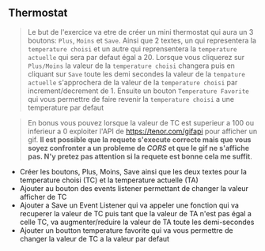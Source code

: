 ## Thermostat

> Le but de l'exercice va etre de créer un mini thermostat qui aura un 3 boutons: `Plus`, `Moins` et `Save`. Ainsi que 2 textes, un qui representera la `temperature choisi` et un autre qui reprensentera la `temperature actuelle` qui sera par defaut égal a 20. Lorsque vous cliquerez sur `Plus/Moins` la valeur de la `temperature choisi` changera puis en cliquant sur `Save` toute les demi secondes la valeur de la `tempature actuelle` s'approchera de la valeur de la `temperature choisi` par increment/decrement de 1. Ensuite un bouton `Temperature Favorite` qui vous permettre de faire revenir la `temperature choisi` a une temperature par defaut

> En bonus vous pouvez lorsque la valeur de TC est superieur a 100 ou inferieur a 0 exploiter l'API de https://tenor.com/gifapi pour afficher un gif. **Il est possible que la requete s'execute correcte mais que vous soyez confronter a un probleme de <i>CORS</i> et que le gif ne s'affiche pas. N'y pretez pas attention si la requete est bonne cela me suffit**.

- Créer les boutons, Plus, Moins, Save ainsi que les deux textes pour la temperature choisi (TC) et la temperature actuelle (TA)
- Ajouter au bouton des events listener permettant de changer la valeur afficher de TC
- Ajouter a Save un Event Listener qui va appeler une fonction qui va recuperer la valeur de TC puis tant que la valeur de TA n'est pas égal a celle TC, va augmenter/reduire la valeur de TA toute les demi-secondes
- Ajouter un boutton temperature favorite qui va vous permettre de changer la valeur de TC a la valeur par defaut
